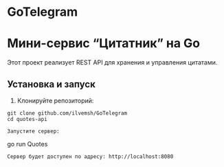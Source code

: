 # GoTelegram

# Мини-сервис “Цитатник” на Go

Этот проект реализует REST API для хранения и управления цитатами.

## Установка и запуск

1. Клонируйте репозиторий:

```
git clone github.com/ilvemsh/GoTelegram
cd quotes-api
```

```
Запустите сервер:
```
go run Quotes
```
Сервер будет доступен по адресу: http://localhost:8080
